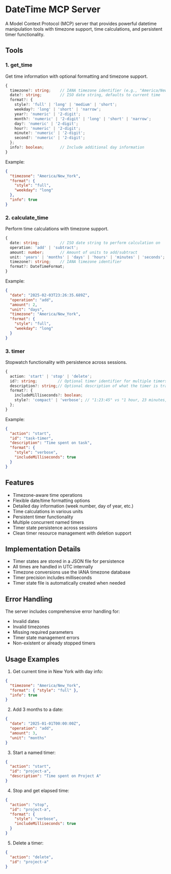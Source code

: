 # DateTime MCP Server

A Model Context Protocol (MCP) server that provides powerful datetime manipulation tools with timezone support, time calculations, and persistent timer functionality.

## Tools

### 1. get_time

Get time information with optional formatting and timezone support.

```typescript
{
  timezone?: string;    // IANA timezone identifier (e.g., "America/New_York")
  date?: string;        // ISO date string, defaults to current time
  format?: {
    style?: 'full' | 'long' | 'medium' | 'short';
    weekday?: 'long' | 'short' | 'narrow';
    year?: 'numeric' | '2-digit';
    month?: 'numeric' | '2-digit' | 'long' | 'short' | 'narrow';
    day?: 'numeric' | '2-digit';
    hour?: 'numeric' | '2-digit';
    minute?: 'numeric' | '2-digit';
    second?: 'numeric' | '2-digit';
  };
  info?: boolean;       // Include additional day information
}
```

Example:
```json
{
  "timezone": "America/New_York",
  "format": {
    "style": "full",
    "weekday": "long"
  },
  "info": true
}
```

### 2. calculate_time

Perform time calculations with timezone support.

```typescript
{
  date: string;         // ISO date string to perform calculation on
  operation: 'add' | 'subtract';
  amount: number;       // Amount of units to add/subtract
  unit: 'years' | 'months' | 'days' | 'hours' | 'minutes' | 'seconds';
  timezone?: string;    // IANA timezone identifier
  format?: DateTimeFormat;
}
```

Example:
```json
{
  "date": "2025-02-03T23:26:35.689Z",
  "operation": "add",
  "amount": 2,
  "unit": "days",
  "timezone": "America/New_York",
  "format": {
    "style": "full",
    "weekday": "long"
  }
}
```

### 3. timer

Stopwatch functionality with persistence across sessions.

```typescript
{
  action: 'start' | 'stop' | 'delete';
  id?: string;         // Optional timer identifier for multiple timers
  description?: string;// Optional description of what the timer is tracking
  format?: {
    includeMilliseconds?: boolean;
    style?: 'compact' | 'verbose'; // "1:23:45" vs "1 hour, 23 minutes, 45 seconds"
  };
}
```

Example:
```json
{
  "action": "start",
  "id": "task-timer",
  "description": "Time spent on task",
  "format": {
    "style": "verbose",
    "includeMilliseconds": true
  }
}
```

## Features

- Timezone-aware time operations
- Flexible date/time formatting options
- Detailed day information (week number, day of year, etc.)
- Time calculations in various units
- Persistent timer functionality
- Multiple concurrent named timers
- Timer state persistence across sessions
- Clean timer resource management with deletion support

## Implementation Details

- Timer states are stored in a JSON file for persistence
- All times are handled in UTC internally
- Timezone conversions use the IANA timezone database
- Timer precision includes milliseconds
- Timer state file is automatically created when needed

## Error Handling

The server includes comprehensive error handling for:
- Invalid dates
- Invalid timezones
- Missing required parameters
- Timer state management errors
- Non-existent or already stopped timers

## Usage Examples

1. Get current time in New York with day info:
```json
{
  "timezone": "America/New_York",
  "format": { "style": "full" },
  "info": true
}
```

2. Add 3 months to a date:
```json
{
  "date": "2025-01-01T00:00:00Z",
  "operation": "add",
  "amount": 3,
  "unit": "months"
}
```

3. Start a named timer:
```json
{
  "action": "start",
  "id": "project-a",
  "description": "Time spent on Project A"
}
```

4. Stop and get elapsed time:
```json
{
  "action": "stop",
  "id": "project-a",
  "format": {
    "style": "verbose",
    "includeMilliseconds": true
  }
}
```

5. Delete a timer:
```json
{
  "action": "delete",
  "id": "project-a"
}
